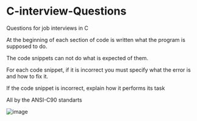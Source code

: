# C-interview-Questions
Questions for job interviews in C

At the beginning of each section of code is written what the program is supposed to do.

The code snippets can not do what is expected of them.

For each code snippet, if it is incorrect you must specify what the error is and how to fix it.

If the code snippet is incorrect, explain how it performs its task

All by the ANSI-C90 standarts 

![image](https://user-images.githubusercontent.com/29573450/135942930-4a7baaf1-6f71-4994-b0bd-5ea6d9e8f2c5.png)

